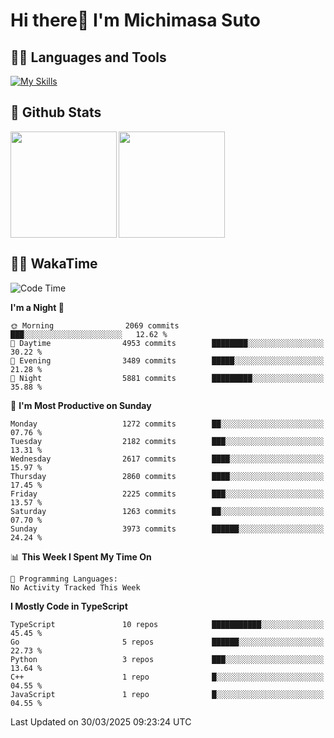 # Hi there👋 I'm Michimasa Suto

## 🧑‍💻 Languages and Tools
[![My Skills](https://skillicons.dev/icons?i=ts,nextjs,react,vue,python,go,aws,docker,nodejs,redux,solidity,firebase,gcp,js,bootstrap,tailwind,materialui,html,css,wordpress,xd,figma,raspberrypi,arduino)](https://skillicons.dev)

<!--
**Suto-Michimasa/Suto-Michimasa** is a ✨ _special_ ✨ repository because its `README.md` (this file) appears on your GitHub profile.

Here are some ideas to get you started:

- 🔭 I’m currently working on ...
- 🌱 I’m currently learning ...
- 👯 I’m looking to collaborate on ...
- 🤔 I’m looking for help with ...
- 💬 Ask me about ...
- 📫 How to reach me: ...
- 😄 Pronouns: ...
- ⚡ Fun fact: ...
-->
## 💎 Github Stats

<div>
  <img height="170" align="left" src="https://github-readme-stats.vercel.app/api?username=Suto-michimasa&count_private=true&show_icons=true&theme=dark" />
  <img height="170" src="https://github-readme-stats.vercel.app/api/top-langs/?username=Suto-michimasa&langs_count=8&layout=compact&theme=dark" />
</div>

<!-- ## 🏆 GitHub Profile Trophy

<img width="800" src="https://github-profile-trophy.vercel.app/?username=Suto-michimasa&theme=onedark&no-frame=true"/>
 -->

## 🧑‍💻 WakaTime
<!--START_SECTION:waka-->
![Code Time](http://img.shields.io/badge/Code%20Time-647%20hrs%202%20mins-blue)

**I'm a Night 🦉** 

```text
🌞 Morning                2069 commits        ███░░░░░░░░░░░░░░░░░░░░░░   12.62 % 
🌆 Daytime                4953 commits        ████████░░░░░░░░░░░░░░░░░   30.22 % 
🌃 Evening                3489 commits        █████░░░░░░░░░░░░░░░░░░░░   21.28 % 
🌙 Night                  5881 commits        █████████░░░░░░░░░░░░░░░░   35.88 % 
```
📅 **I'm Most Productive on Sunday** 

```text
Monday                   1272 commits        ██░░░░░░░░░░░░░░░░░░░░░░░   07.76 % 
Tuesday                  2182 commits        ███░░░░░░░░░░░░░░░░░░░░░░   13.31 % 
Wednesday                2617 commits        ████░░░░░░░░░░░░░░░░░░░░░   15.97 % 
Thursday                 2860 commits        ████░░░░░░░░░░░░░░░░░░░░░   17.45 % 
Friday                   2225 commits        ███░░░░░░░░░░░░░░░░░░░░░░   13.57 % 
Saturday                 1263 commits        ██░░░░░░░░░░░░░░░░░░░░░░░   07.70 % 
Sunday                   3973 commits        ██████░░░░░░░░░░░░░░░░░░░   24.24 % 
```


📊 **This Week I Spent My Time On** 

```text
💬 Programming Languages: 
No Activity Tracked This Week
```

**I Mostly Code in TypeScript** 

```text
TypeScript               10 repos            ███████████░░░░░░░░░░░░░░   45.45 % 
Go                       5 repos             ██████░░░░░░░░░░░░░░░░░░░   22.73 % 
Python                   3 repos             ███░░░░░░░░░░░░░░░░░░░░░░   13.64 % 
C++                      1 repo              █░░░░░░░░░░░░░░░░░░░░░░░░   04.55 % 
JavaScript               1 repo              █░░░░░░░░░░░░░░░░░░░░░░░░   04.55 % 
```




 Last Updated on 30/03/2025 09:23:24 UTC
<!--END_SECTION:waka-->
